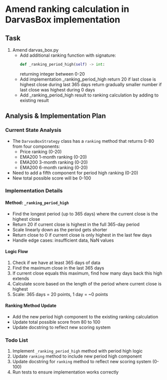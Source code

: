 # Amend ranking calculation in DarvasBox implementation

## Task
1. Amend darvas_box.py 
   - Add additional ranking function with signature:
       ```python
       def _ranking_period_high(self) -> int:
       ```
       returning integer between 0-20
   - Add implementation _ranking_period_high
     return 20 if last close is highest close during last 365 days
     return gradually smaller number if last close was highest during 0 days
   - Add _ranking_period_high result to ranking calculation by adding to existing result

## Analysis & Implementation Plan

### Current State Analysis
- The `DarvasBoxStrategy` class has a `ranking` method that returns 0-80 from four components:
  - Price ranking (0-20)
  - EMA200 1-month ranking (0-20)
  - EMA200 3-month ranking (0-20)
  - EMA200 6-month ranking (0-20)
- Need to add a fifth component for period high ranking (0-20)
- New total possible score will be 0-100

### Implementation Details

#### Method: `_ranking_period_high`
- Find the longest period (up to 365 days) where the current close is the highest close
- Return 20 if current close is highest in the full 365-day period
- Scale linearly down as the period gets shorter
- Return close to 0 if current close is only highest in the last few days
- Handle edge cases: insufficient data, NaN values

#### Logic Flow
1. Check if we have at least 365 days of data
2. Find the maximum close in the last 365 days
3. If current close equals this maximum, find how many days back this high extends
4. Calculate score based on the length of the period where current close is highest
5. Scale: 365 days = 20 points, 1 day = ~0 points

#### Ranking Method Update
- Add the new period high component to the existing ranking calculation
- Update total possible score from 80 to 100
- Update docstring to reflect new scoring system

### Todo List
1. Implement `_ranking_period_high` method with period high logic
2. Update `ranking` method to include new period high component
3. Update docstring for `ranking` method to reflect new scoring system (0-100)
4. Run tests to ensure implementation works correctly